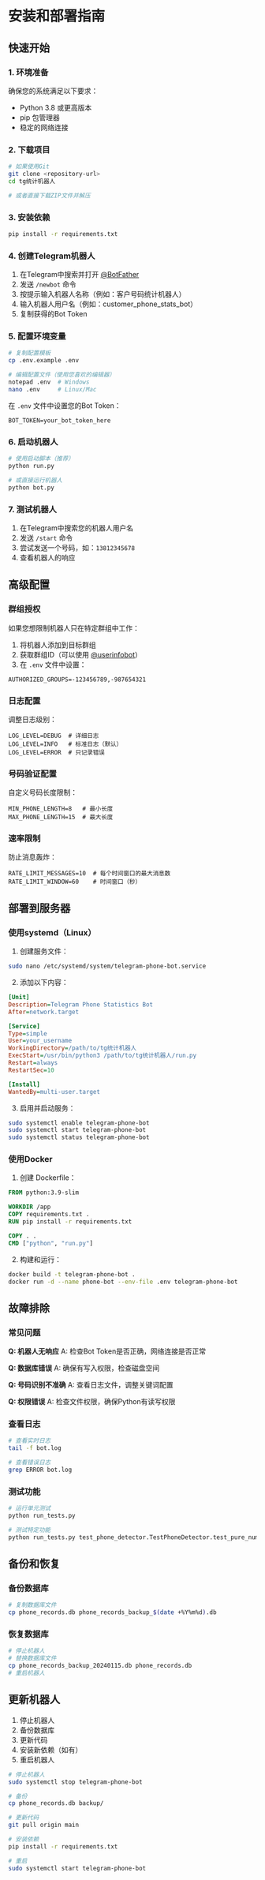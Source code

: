 # 安装和部署指南

## 快速开始

### 1. 环境准备

确保您的系统满足以下要求：
- Python 3.8 或更高版本
- pip 包管理器
- 稳定的网络连接

### 2. 下载项目

```bash
# 如果使用Git
git clone <repository-url>
cd tg统计机器人

# 或者直接下载ZIP文件并解压
```

### 3. 安装依赖

```bash
pip install -r requirements.txt
```

### 4. 创建Telegram机器人

1. 在Telegram中搜索并打开 [@BotFather](https://t.me/BotFather)
2. 发送 `/newbot` 命令
3. 按提示输入机器人名称（例如：客户号码统计机器人）
4. 输入机器人用户名（例如：customer_phone_stats_bot）
5. 复制获得的Bot Token

### 5. 配置环境变量

```bash
# 复制配置模板
cp .env.example .env

# 编辑配置文件（使用您喜欢的编辑器）
notepad .env  # Windows
nano .env     # Linux/Mac
```

在 `.env` 文件中设置您的Bot Token：
```env
BOT_TOKEN=your_bot_token_here
```

### 6. 启动机器人

```bash
# 使用启动脚本（推荐）
python run.py

# 或直接运行机器人
python bot.py
```

### 7. 测试机器人

1. 在Telegram中搜索您的机器人用户名
2. 发送 `/start` 命令
3. 尝试发送一个号码，如：`13812345678`
4. 查看机器人的响应

## 高级配置

### 群组授权

如果您想限制机器人只在特定群组中工作：

1. 将机器人添加到目标群组
2. 获取群组ID（可以使用 [@userinfobot](https://t.me/userinfobot)）
3. 在 `.env` 文件中设置：
```env
AUTHORIZED_GROUPS=-123456789,-987654321
```

### 日志配置

调整日志级别：
```env
LOG_LEVEL=DEBUG  # 详细日志
LOG_LEVEL=INFO   # 标准日志（默认）
LOG_LEVEL=ERROR  # 只记录错误
```

### 号码验证配置

自定义号码长度限制：
```env
MIN_PHONE_LENGTH=8   # 最小长度
MAX_PHONE_LENGTH=15  # 最大长度
```

### 速率限制

防止消息轰炸：
```env
RATE_LIMIT_MESSAGES=10  # 每个时间窗口的最大消息数
RATE_LIMIT_WINDOW=60    # 时间窗口（秒）
```

## 部署到服务器

### 使用systemd（Linux）

1. 创建服务文件：
```bash
sudo nano /etc/systemd/system/telegram-phone-bot.service
```

2. 添加以下内容：
```ini
[Unit]
Description=Telegram Phone Statistics Bot
After=network.target

[Service]
Type=simple
User=your_username
WorkingDirectory=/path/to/tg统计机器人
ExecStart=/usr/bin/python3 /path/to/tg统计机器人/run.py
Restart=always
RestartSec=10

[Install]
WantedBy=multi-user.target
```

3. 启用并启动服务：
```bash
sudo systemctl enable telegram-phone-bot
sudo systemctl start telegram-phone-bot
sudo systemctl status telegram-phone-bot
```

### 使用Docker

1. 创建 Dockerfile：
```dockerfile
FROM python:3.9-slim

WORKDIR /app
COPY requirements.txt .
RUN pip install -r requirements.txt

COPY . .
CMD ["python", "run.py"]
```

2. 构建和运行：
```bash
docker build -t telegram-phone-bot .
docker run -d --name phone-bot --env-file .env telegram-phone-bot
```

## 故障排除

### 常见问题

**Q: 机器人无响应**
A: 检查Bot Token是否正确，网络连接是否正常

**Q: 数据库错误**
A: 确保有写入权限，检查磁盘空间

**Q: 号码识别不准确**
A: 查看日志文件，调整关键词配置

**Q: 权限错误**
A: 检查文件权限，确保Python有读写权限

### 查看日志

```bash
# 查看实时日志
tail -f bot.log

# 查看错误日志
grep ERROR bot.log
```

### 测试功能

```bash
# 运行单元测试
python run_tests.py

# 测试特定功能
python run_tests.py test_phone_detector.TestPhoneDetector.test_pure_number_detection
```

## 备份和恢复

### 备份数据库

```bash
# 复制数据库文件
cp phone_records.db phone_records_backup_$(date +%Y%m%d).db
```

### 恢复数据库

```bash
# 停止机器人
# 替换数据库文件
cp phone_records_backup_20240115.db phone_records.db
# 重启机器人
```

## 更新机器人

1. 停止机器人
2. 备份数据库
3. 更新代码
4. 安装新依赖（如有）
5. 重启机器人

```bash
# 停止机器人
sudo systemctl stop telegram-phone-bot

# 备份
cp phone_records.db backup/

# 更新代码
git pull origin main

# 安装依赖
pip install -r requirements.txt

# 重启
sudo systemctl start telegram-phone-bot
```
